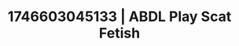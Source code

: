 ---
categories:
- Lustful narration
- Artistic control
- AI-generated
- Erotic curves
- Deep intimacy
- Kinky dreams
- ASMR
- Cosplay
image: /assets/images/1746603045133.jpg
layout: post
seo:
  description: Featured content with premium ABDL Play, Scat Fetish. HD images available.
  keywords: ABDL Play, Scat Fetish
  og_image: /assets/images/1746603045133.jpg
  schema_type: VisualArtwork
tags:
- ABDL Play
- Scat Fetish
- '#1746603045133'
title: 1746603045133 | ABDL Play Scat Fetish
---